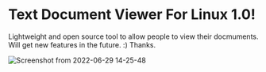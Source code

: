 # Text Document Viewer For Linux 1.0!
Lightweight and open source tool to allow people to view their docmuments.
Will get new features in the future. :)
Thanks.

![Screenshot from 2022-06-29 14-25-48](https://user-images.githubusercontent.com/52569279/176447653-1341c222-e201-405c-9b04-d608aace4f84.png)
